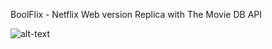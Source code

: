 BoolFlix - Netflix Web version Replica with The Movie DB API

![alt-text](https://github.com/sanga2890/ajax-ex-boolflix/blob/master/boolflix.gif)



